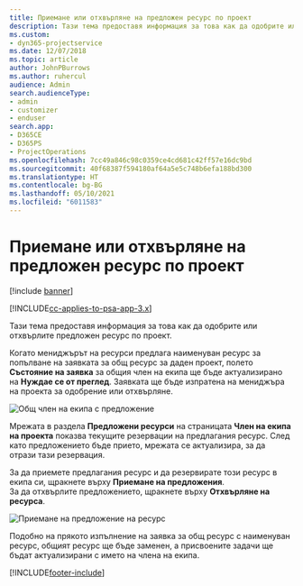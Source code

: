 ```yaml
---
title: Приемане или отхвърляне на предложен ресурс по проект
description: Тази тема предоставя информация за това как да одобрите или отхвърлите предложен ресурс по проект.
ms.custom:
- dyn365-projectservice
ms.date: 12/07/2018
ms.topic: article
author: JohnPBurrows
ms.author: ruhercul
audience: Admin
search.audienceType:
- admin
- customizer
- enduser
search.app:
- D365CE
- D365PS
- ProjectOperations
ms.openlocfilehash: 7cc49a846c98c0359ce4cd681c42ff57e16dc9bd
ms.sourcegitcommit: 40f68387f594180af64a5e5c748b6efa188bd300
ms.translationtype: HT
ms.contentlocale: bg-BG
ms.lasthandoff: 05/10/2021
ms.locfileid: "6011583"
---
```

# <a name="accept-or-reject-a-proposed-project-resource"></a>Приемане или отхвърляне на предложен ресурс по проект

[!include [banner](../includes/psa-now-project-operations.md)]

[!INCLUDE[cc-applies-to-psa-app-3.x](../includes/cc-applies-to-psa-app-3x.md)]

Тази тема предоставя информация за това как да одобрите или отхвърлите предложен ресурс по проект.

Когато мениджърът на ресурси предлага наименуван ресурс за попълване на заявката за общ ресурс за даден проект, полето **Състояние на заявка** за общия член на екипа ще бъде актуализирано на **Нуждае се от преглед**. Заявката ще бъде изпратена на мениджъра на проекта за одобрение или отхвърляне.

![Общ член на екипа с предложение](media/RM-how-to-19.png)

Мрежата в раздела **Предложени ресурси** на страницата **Член на екипа на проекта** показва текущите резервации на предлагания ресурс. След като предложението бъде прието, мрежата се актуализира, за да отрази тази резервация. 

За да приемете предлагания ресурс и да резервирате този ресурс в екипа си, щракнете върху **Приемане на предложения**.  
За да отхвърлите предложението, щракнете върху **Отхвърляне на ресурса**.

![Приемане на предложение на ресурс](media/RM-how-to-20.png) 

Подобно на прякото изпълнение на заявка за общ ресурс с наименуван ресурс, общият ресурс ще бъде заменен, а присвоените задачи ще бъдат актуализирани с името на члена на екипа.


[!INCLUDE[footer-include](../includes/footer-banner.md)]